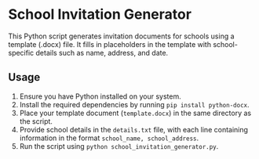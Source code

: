 # School Invitation Generator

This Python script generates invitation documents for schools using a template (.docx) file. It fills in placeholders in the template with school-specific details such as name, address, and date.

## Usage

1. Ensure you have Python installed on your system.
2. Install the required dependencies by running `pip install python-docx`.
3. Place your template document (`template.docx`) in the same directory as the script.
4. Provide school details in the `details.txt` file, with each line containing information in the format `school_name, school_address`.
5. Run the script using `python school_invitation_generator.py`.
